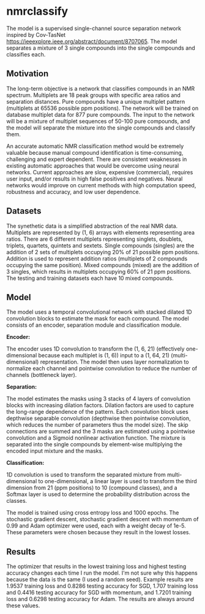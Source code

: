 # nmrclassify

The model is a supervised single-channel source separation network inspired by Cov-TasNet https://ieeexplore.ieee.org/abstract/document/8707065. The model separates a mixture of 3 single compounds into the single compounds and classifies each.


## Motivation

The long-term objective is a network that classifies compounds in an NMR spectrum. Multiplets are 18 peak groups with specific area ratios and separation distances. Pure compounds have a unique multiplet pattern (multiplets at 65536 possible ppm positions). The network will be trained on database multiplet data for 877 pure compounds. The input to the network will be a mixture of multiplet sequences of 50-100 pure compounds, and the model will separate the mixture into the single compounds and classify them. 

An accurate automatic NMR classification method would be extremely valuable because manual compound identification is time-consuming, challenging and expert dependent. There are consistent weaknesses in existing automatic approaches that would be overcome using neural networks. Current approaches are slow, expensive (commercial), requires user input, and/or results in high false positives and negatives. Neural networks would improve on current methods with high computation speed, robustness and accuracy, and low user dependence.


## Datasets

The synethetic data is a simplified abstraction of the real NMR data. Multiplets are represented by (1, 6) arrays with elements representing area ratios. There are 6 different multiplets representing singlets, doublets, triplets, quartets, quintets and sextets. Single compounds (singles) are the addition of 2 sets of multiplets occupying 20% of 21 possible ppm positions. Addition is used to represent addition ratios (multiplets of 2 compounds occupying the same position). Mixed compounds (mixed) are the addition of 3 singles, which results in multiplets occupying 60% of 21 ppm positions.  The testing and training datasets each have 10 mixed compounds. 


## Model

The model uses a temporal convolutional network with stacked dilated 1D convolution blocks to estimate the mask for each compound. The model consists of an encoder, separation module and classification module. 

**Encoder:**

The encoder uses 1D convolution to transform the (1, 6, 21) (effectively one-dimensional because each multiplet is (1, 6)) input to a (1, 64, 21) (multi-dimensional) representation. The model then uses layer normalization to normalize each channel and pointwise convolution to reduce the number of channels (bottleneck layer). 

**Separation:**

The model estimates the masks using 3 stacks of 4 layers of convolution blocks with increasing dilation factors. Dilation factors are used to capture the long-range dependence of the pattern. Each convolution block uses depthwise separable convolution (depthwise then pointwise convolution, which reduces the number of parameters thus the model size). The skip connections are summed and the 3 masks are estimated using a pointwise convolution and a Sigmoid nonlinear activation function. The mixture is separated into the single compounds by element-wise multiplying the encoded input mixture and the masks. 

**Classification:**

1D convolution is used to transform the separated mixture from multi-dimensional to one-dimensional, a linear layer is used to transform the third dimension from 21 (ppm positions) to 10 (compound classes), and a Softmax layer is used to determine the probability distribution across the classes.

The model is trained using cross entropy loss and 1000 epochs. The stochastic gradient descent, stochastic gradient descent with momentum of 0.99 and Adam optimizer were used, each with a weight decay of 1e-5. These parameters were chosen because they result in the lowest losses. 

## Results

The optimizer that results in the lowest training loss and highest testing accuracy changes each time I run the model. I'm not sure why this happens because the data is the same (I used a random seed). Example results are 1.9537 training loss and 0.8286 testing accuracy for SGD, 1.707 training loss and 0.4416 testing accuracy for SGD with momentum, and 1.7201 training loss and 0.6298 testing accuracy for Adam. The results are always around these values. 

